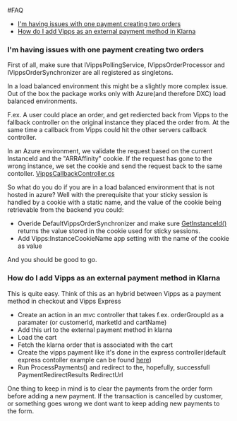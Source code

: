 #FAQ

* [I'm having issues with one payment creating two orders](#im-having-issues-with-one-payment-creating-two-orders)
* [How do I add Vipps as an external payment method in Klarna](#how-do-i-add-vipps-as-an-external-payment-method-in-klarna)

### I'm having issues with one payment creating two orders
First of all, make sure that IVippsPollingService, IVippsOrderProcessor and IVippsOrderSynchronizer are all registered as singletons.

In a load balanced environment this might be a slightly more complex issue. Out of the box the package works only with Azure(and therefore DXC) load balanced environments.

F.ex. A user could place an order, and get rediercted back from Vipps to the fallback controller on the original instance they placed the order from. 
At the same time a callback from Vipps could hit the other servers callback controller.

In an Azure environment, we validate the request based on the current InstanceId and the "ARRAffinity" cookie.
If the request has gone to the wrong instance, we set the cookie and send the request back to the same contoller. [VippsCallbackController.cs](../src/Vipps/Controllers/VippsCallbackController.cs#L97)

So what do you do if you are in a load balanced environment that is not hosted in azure?
Well with the prerequisite that your sticky session is handled by a cookie with a static name, and the value of the cookie being retrievable from the backend you could:
 - Overide DefaultVippsOrderSynchronizer and make sure [GetInstanceId()](../src/Vipps/Services/DefaultVippsOrderSynchronizer.cs#L132) returns the value stored in the cookie used for sticky sessions.
 - Add Vipps:InstanceCookieName app setting with the name of the cookie as value

And you should be good to go.

### How do I add Vipps as an external payment method in Klarna
This is quite easy. Think of this as an hybrid between Vipps as a payment method in checkout and Vipps Express

- Create an action in an mvc controller that takes f.ex. orderGroupId as a paramater (or customerId, marketId and cartName)
- Add this url to the external payment method in klarna
- Load the cart
- Fetch the klarna order that is associated with the cart
- Create the vipps payment like it's done in the express controller(default express contoller example can be found [here](../src/Vipps/Controllers/VippsExpressController.cs#L95))
- Run ProcessPayments() and redirect to the, hopefully, successfull PaymentRedirectResults RedirectUrl

One thing to keep in mind is to clear the payments from the order form before adding a new payment. If the transaction is cancelled by customer, or something goes wrong we dont want to keep adding new payments to the form.